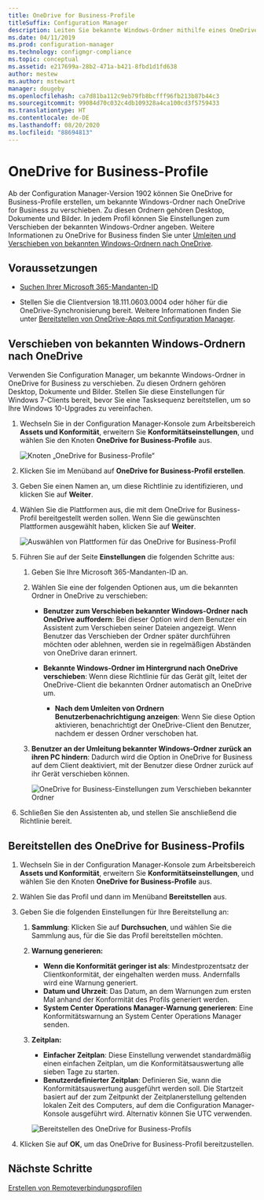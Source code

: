 ```yaml
---
title: OneDrive for Business-Profile
titleSuffix: Configuration Manager
description: Leiten Sie bekannte Windows-Ordner mithilfe eines OneDrive for Business-Profils in Configuration Manager an OneDrive for Business um.
ms.date: 04/11/2019
ms.prod: configuration-manager
ms.technology: configmgr-compliance
ms.topic: conceptual
ms.assetid: e217699a-28b2-471a-b421-8fbd1d1fd638
author: mestew
ms.author: mstewart
manager: dougeby
ms.openlocfilehash: ca7d81ba112c9eb79fb8bcfff96fb213b87b44c3
ms.sourcegitcommit: 99084d70c032c4db109328a4ca100cd3f5759433
ms.translationtype: HT
ms.contentlocale: de-DE
ms.lasthandoff: 08/20/2020
ms.locfileid: "88694813"
---
```

# <a name="onedrive-for-business-profiles"></a>OneDrive for Business-Profile

Ab der Configuration Manager-Version 1902 können Sie OneDrive for Business-Profile erstellen, um bekannte Windows-Ordner nach OneDrive for Business zu verschieben. Zu diesen Ordnern gehören Desktop, Dokumente und Bilder. In jedem Profil können Sie Einstellungen zum Verschieben der bekannten Windows-Ordner angeben. Weitere Informationen zu OneDrive for Business finden Sie unter [Umleiten und Verschieben von bekannten Windows-Ordnern nach OneDrive](/onedrive/redirect-known-folders). <!--3556021-->

## <a name="prerequisites"></a>Voraussetzungen

- [Suchen Ihrer Microsoft 365-Mandanten-ID](/onedrive/find-your-office-365-tenant-id)  

- Stellen Sie die Clientversion 18.111.0603.0004 oder höher für die OneDrive-Synchronisierung bereit. Weitere Informationen finden Sie unter [Bereitstellen von OneDrive-Apps mit Configuration Manager](/onedrive/deploy-on-windows).  

## <a name="move-windows-known-folders-to-onedrive"></a><a name="bkmk_odfb"></a> Verschieben von bekannten Windows-Ordnern nach OneDrive
<!--3556021-->
Verwenden Sie Configuration Manager, um bekannte Windows-Ordner in OneDrive for Business zu verschieben. Zu diesen Ordnern gehören Desktop, Dokumente und Bilder. Stellen Sie diese Einstellungen für Windows 7-Clients bereit, bevor Sie eine Tasksequenz bereitstellen, um so Ihre Windows 10-Upgrades zu vereinfachen. 

1. Wechseln Sie in der Configuration Manager-Konsole zum Arbeitsbereich **Assets und Konformität**, erweitern Sie **Konformitätseinstellungen**, und wählen Sie den Knoten **OneDrive for Business-Profile** aus.  

   ![Knoten „OneDrive for Business-Profile“](media/onedrive-for-business-profiles-node.png)
2. Klicken Sie im Menüband auf **OneDrive for Business-Profil erstellen**.  

3. Geben Sie einen Namen an, um diese Richtlinie zu identifizieren, und klicken Sie auf **Weiter**.  

4. Wählen Sie die Plattformen aus, die mit dem OneDrive for Business-Profil bereitgestellt werden sollen. Wenn Sie die gewünschten Plattformen ausgewählt haben, klicken Sie auf **Weiter**.

    ![Auswählen von Plattformen für das OneDrive for Business-Profil](media/onedrive-for-business-profile-select-platforms.png) 

5. Führen Sie auf der Seite **Einstellungen** die folgenden Schritte aus:

    1. Geben Sie Ihre Microsoft 365-Mandanten-ID an.  

    2. Wählen Sie eine der folgenden Optionen aus, um die bekannten Ordner in OneDrive zu verschieben:  

        - **Benutzer zum Verschieben bekannter Windows-Ordner nach OneDrive auffordern**: Bei dieser Option wird dem Benutzer ein Assistent zum Verschieben seiner Dateien angezeigt. Wenn Benutzer das Verschieben der Ordner später durchführen möchten oder ablehnen, werden sie in regelmäßigen Abständen von OneDrive daran erinnert.  

        - **Bekannte Windows-Ordner im Hintergrund nach OneDrive verschieben**: Wenn diese Richtlinie für das Gerät gilt, leitet der OneDrive-Client die bekannten Ordner automatisch an OneDrive um.  

            - **Nach dem Umleiten von Ordnern Benutzerbenachrichtigung anzeigen**: Wenn Sie diese Option aktivieren, benachrichtigt der OneDrive-Client den Benutzer, nachdem er dessen Ordner verschoben hat.  

    3. **Benutzer an der Umleitung bekannter Windows-Ordner zurück an ihren PC hindern**: Dadurch wird die Option in OneDrive for Business auf dem Client deaktiviert, mit der Benutzer diese Ordner zurück auf ihr Gerät verschieben können.  

       ![OneDrive for Business-Einstellungen zum Verschieben bekannter Ordner](media/onedrive-for-business-profile-move-folder-settings.png)

6. Schließen Sie den Assistenten ab, und stellen Sie anschließend die Richtlinie bereit.  


## <a name="deploy-the-onedrive-for-business-profile"></a>Bereitstellen des OneDrive for Business-Profils

1. Wechseln Sie in der Configuration Manager-Konsole zum Arbeitsbereich **Assets und Konformität**, erweitern Sie **Konformitätseinstellungen**, und wählen Sie den Knoten **OneDrive for Business-Profile** aus.  


2. Wählen Sie das Profil und dann im Menüband **Bereitstellen** aus.

3. Geben Sie die folgenden Einstellungen für Ihre Bereitstellung an:

   1. **Sammlung**: Klicken Sie auf **Durchsuchen**, und wählen Sie die Sammlung aus, für die Sie das Profil bereitstellen möchten.  
   1. **Warnung generieren:**

      - **Wenn die Konformität geringer ist als**: Mindestprozentsatz der Clientkonformität, der eingehalten werden muss. Andernfalls wird eine Warnung generiert.
      -  **Datum und Uhrzeit**: Das Datum, an dem Warnungen zum ersten Mal anhand der Konformität des Profils generiert werden.
      - **System Center Operations Manager-Warnung generieren**: Eine Konformitätswarnung an System Center Operations Manager senden.
   1. **Zeitplan:**

      - **Einfacher Zeitplan**: Diese Einstellung verwendet standardmäßig einen einfachen Zeitplan, um die Konformitätsauswertung alle sieben Tage zu starten.
      - **Benutzerdefinierter Zeitplan**: Definieren Sie, wann die Konformitätsauswertung ausgeführt werden soll. Die Startzeit basiert auf der zum Zeitpunkt der Zeitplanerstellung geltenden lokalen Zeit des Computers, auf dem die Configuration Manager-Konsole ausgeführt wird. Alternativ können Sie UTC verwenden.
 
      ![Bereitstellen des OneDrive for Business-Profils](media/onedrive-for-business-deploy-profile.png)

4. Klicken Sie auf **OK**, um das OneDrive for Business-Profil bereitzustellen.


## <a name="next-steps"></a>Nächste Schritte

[Erstellen von Remoteverbindungsprofilen](create-remote-connection-profiles.md)